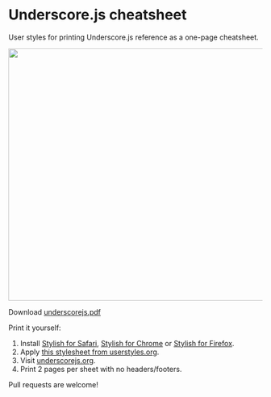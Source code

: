 Underscore.js cheatsheet
========================

User styles for printing Underscore.js reference as a one-page cheatsheet.

[<img src="http://files.tarantsov.com/cheatsheets/underscorejs-preview-bordered.png" width="800" height="500" alt="">](http://files.tarantsov.com/cheatsheets/underscorejs.pdf)

Download [underscorejs.pdf](http://files.tarantsov.com/cheatsheets/underscorejs.pdf)

Print it yourself:

1. Install [Stylish for Safari](http://sobolev.us/stylish/), [Stylish for Chrome](https://chrome.google.com/webstore/detail/stylish/fjnbnpbmkenffdnngjfgmeleoegfcffe) or [Stylish for Firefox](https://addons.mozilla.org/en-US/firefox/addon/stylish/?src=external-userstyleshome).
2. Apply [this stylesheet from userstyles.org](http://userstyles.org/styles/83636/underscore-js-print-cheatsheet).
3. Visit [underscorejs.org](http://underscorejs.org/).
4. Print 2 pages per sheet with no headers/footers.

Pull requests are welcome!
